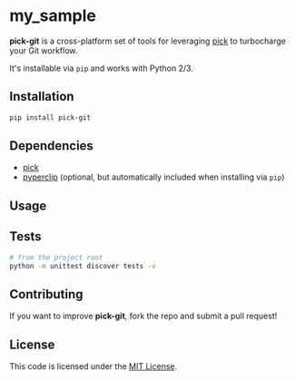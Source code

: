# my_sample

__pick-git__ is a cross-platform set of tools for leveraging [pick](https://github.com/calleerlandsson/pick) to turbocharge your Git workflow.

It's installable via `pip` and works with Python 2/3.


## Installation
~~~sh
pip install pick-git
~~~


## Dependencies
- [pick](https://github.com/calleerlandsson/pick)
- [pyperclip](https://github.com/asweigart/pyperclip) (optional, but automatically included when installing via `pip`)


## Usage


## Tests
~~~sh
# from the project root
python -m unittest discover tests -v
~~~


## Contributing
If you want to improve __pick-git__, fork the repo and submit a pull request!

## License
This code is licensed under the [MIT License](https://opensource.org/licenses/MIT).
